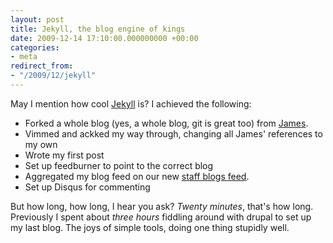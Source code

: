 ```yaml
---
layout: post
title: Jekyll, the blog engine of kings
date: 2009-12-14 17:10:00.000000000 +00:00
categories:
- meta
redirect_from:
- "/2009/12/jekyll"
---
```

May I mention how cool [Jekyll](http://wiki.github.com/mojombo/jekyll) is? I achieved the following:

* Forked a whole blog (yes, a whole blog, git is great too) from [James](http://github.com/ohthatjames/ohthatjames.github.com).
* Vimmed and ackked my way through, changing all James' references to my own
* Wrote my first post
* Set up feedburner to point to the correct blog
* Aggregated my blog feed on our new [staff blogs feed](http://edendevelopment.co.uk/blogs/).
* Set up Disqus for commenting

But how long, how long, I hear you ask? _Twenty minutes_, that's how long. Previously I spent about _three hours_ fiddling around with drupal to set up my last blog. The joys of simple tools, doing one thing stupidly well.
